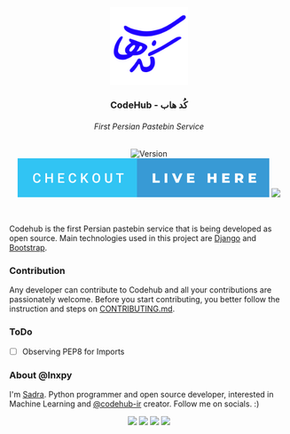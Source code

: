 <p align="center">
    <img src="https://raw.githubusercontent.com/codehub-ir/codehub-graphics/0dd43fd4d2f145f511332f09cc415acffe9e6637/github-org/SVGs/logotype-170.svg" width="140">
    <h3 align="center">CodeHub - کُد هاب</h3>
    <h6 align="center">First Persian Pastebin Service</h6>
    <p align="center">
    <span>
        <img src="http://ForTheBadge.com/images/badges/made-with-python.svg" alt="Version">
        <a href="https://codehub.pythonanywhere.com"><img src="https://github.com/lnxpy/lnxpy/blob/main/icons/checkout-live-here.svg"></a>
        <img src="https://forthebadge.com/images/badges/open-source.svg">
    </span>
</p><br>

Codehub is the first Persian pastebin service that is being developed as open source. Main technologies used in this project are [Django](https://github.com/django/django) and [Bootstrap](https://getbootstrap.com/).

### Contribution
Any developer can contribute to Codehub and all your contributions are passionately welcome. Before you start contributing, you better follow the instruction and steps on [CONTRIBUTING.md](./CONTRIBUTING.md).

### ToDo
- [ ] Observing PEP8 for Imports

### About @lnxpy
I'm [Sadra](https://github.com/lnxpy). Python programmer and open source developer, interested in Machine Learning and [@codehub-ir](https://github.com/codehub-ir) creator. Follow me on socials. :)

<p align="center">
    <a href="https://github.com/lnxpy"><img src="https://img.shields.io/badge/GitHub-100000?style=for-the-badge&logo=github&logoColor=white"></a>
    <a href="https://imsadra.me"><img src="https://img.shields.io/badge/Hashnode-2962FF?style=for-the-badge&logo=hashnode&logoColor=white"></a>
    <a href="https://www.linkedin.com/in/ali-reza-yahyapour-18b896164/"><img src="https://img.shields.io/badge/LinkedIn-0077B5?style=for-the-badge&logo=linkedin&logoColor=white"></a>
    <a href="mailto:lnxpylnxpy@gmail.com"><img src="https://img.shields.io/badge/Gmail-D14836?style=for-the-badge&logo=gmail&logoColor=white"></a>
</p>
